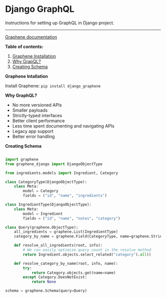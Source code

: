 # Django GraphQL

Instructions for setting up GraphQL in Django project.

---

[Graphene documentation](https://docs.graphene-python.org/projects/django/en/latest/)

**Table of contents:**

1. [Graphene Installation](graphene-installation)
2. [Why GrapQL?](#why-graphql)
3. [Creating Schema](#creating-schema)

**Graphene Intallation**

Install Graphene: `pip install django_graphene`

**Why GraphQL?**

- No more versioned APIs
- Smaller payloads
- Strictly-typed interfaces
- Better client performance
- Less time spent documenting and navigating APIs
- Legacy app support
- Better error handling

**Creating Schema**

```py

import graphene
from graphene_django import DjangoObjectType

from ingredients.models import Ingredient, Category

class CategoryType(DjangoObjectType):
    class Meta:
        model = Category
        fields = ("id", "name", "ingredients")

class IngredientType(DjangoObjectType):
    class Meta:
        model = Ingredient
        fields = ("id", "name", "notes", "category")

class Query(graphene.ObjectType):
    all_ingredients = graphene.List(IngredientType)
    category_by_name = graphene.Field(CategoryType, name=graphene.String(required=True))

    def resolve_all_ingredients(root, info):
        # We can easily optimize query count in the resolve method
        return Ingredient.objects.select_related("category").all()

    def resolve_category_by_name(root, info, name):
        try:
            return Category.objects.get(name=name)
        except Category.DoesNotExist:
            return None

schema = graphene.Schema(query=Query)

```

